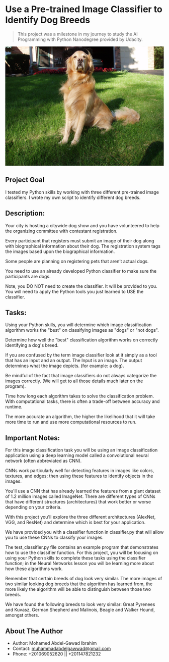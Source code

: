 # Use a Pre-trained Image Classifier to Identify Dog Breeds

> This project was a milestone in my journey to study the AI Programming with Python Nanodegree provided by Udacity.

[![Golden Retriever](pet_images/Golden_retriever_05257.jpg)](https://youtu.be/B06TRvHQ0ew "Golden Retriever")

## Project Goal
I tested my Python skills by working with three different pre-trained image classifiers. I wrote my own script to identify different dog breeds.

## Description:
Your city is hosting a citywide dog show and you have volunteered to help the organizing committee with contestant registration. 

Every participant that registers must submit an image of their dog along with biographical information about their dog. The registration system tags the images based upon the biographical information.

Some people are planning on registering pets that aren’t actual dogs.

You need to use an already developed Python classifier to make sure the participants are dogs.

Note, you DO NOT need to create the classifier. It will be provided to you. You will need to apply the Python tools you just learned to USE the classifier.

## Tasks:
Using your Python skills, you will determine which image classification algorithm works the "best" on classifying images as "dogs" or "not dogs".

Determine how well the "best" classification algorithm works on correctly identifying a dog's breed.

If you are confused by the term image classifier look at it simply as a tool that has an input and an output. The Input is an image. The output determines what the image depicts. (for example: a dog). 

Be mindful of the fact that image classifiers do not always categorize the images correctly. (We will get to all those details much later on the program).

Time how long each algorithm takes to solve the classification problem. With computational tasks, there is often a trade-off between accuracy and runtime. 

The more accurate an algorithm, the higher the likelihood that it will take more time to run and use more computational resources to run.

## Important Notes:
For this image classification task you will be using an image classification application using a deep learning model called a convolutional neural network (often abbreviated as CNN). 

CNNs work particularly well for detecting features in images like colors, textures, and edges; then using these features to identify objects in the images. 

You'll use a CNN that has already learned the features from a giant dataset of 1.2 million images called ImageNet. There are different types of CNNs that have different structures (architectures) that work better or worse depending on your criteria. 

With this project you'll explore the three different architectures (AlexNet, VGG, and ResNet) and determine which is best for your application.

We have provided you with a classifier function in classifier.py that will allow you to use these CNNs to classify your images. 

The test_classifier.py file contains an example program that demonstrates how to use the classifier function. For this project, you will be focusing on using your Python skills to complete these tasks using the classifier function; in the Neural Networks lesson you will be learning more about how these algorithms work.

Remember that certain breeds of dog look very similar. The more images of two similar looking dog breeds that the algorithm has learned from, the more likely the algorithm will be able to distinguish between those two breeds. 

We have found the following breeds to look very similar: Great Pyrenees and Kuvasz, German Shepherd and Malinois, Beagle and Walker Hound, amongst others.

## About The Author

* Author: Mohamed Abdel-Gawad Ibrahim
* Contact: muhammadabdelgawwad@gmail.com
* Phone: +201069052620 || +201147821232
